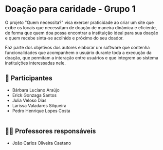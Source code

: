 # Doação para caridade - Grupo 1

O projeto "Quem necessita?" visa exercer praticidade ao criar um site que exibe os locais que necessitam de doação de maneira dinâmica e eficiente, de forma que quem doa possa encontrar a instituição ideal para sua doação e quem recebe sinta-se acolhido e próximo do seu doador.

Faz parte dos objetivos dos autores elaborar um software que contenha funcionalidades que acompanhem o usuário durante toda a execução da doação, que permitam a interação entre usuários e que integrem ao sistema instituições interessadas nele.

## 👥 Participantes

- Bárbara Luciano Araújo
- Erick Gonzaga Santos
- Julia Veloso Dias
- Larissa Valadares Silqueira
- Pedro Henrique Lopes Costa
<br></br>

## 👨‍🏫 Professores responsáveis

* João Carlos Oliveira Caetano
<br></br>
